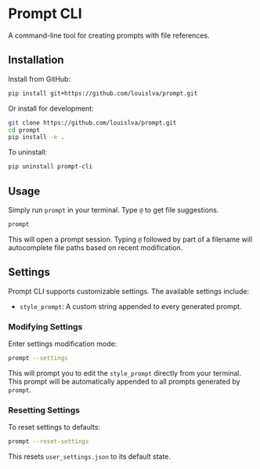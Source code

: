 # Prompt CLI

A command-line tool for creating prompts with file references.

## Installation

Install from GitHub:

```bash
pip install git+https://github.com/louislva/prompt.git
```

Or install for development:

```bash
git clone https://github.com/louislva/prompt.git
cd prompt
pip install -e .
```

To uninstall:

```bash
pip uninstall prompt-cli
```

## Usage

Simply run `prompt` in your terminal. Type `@` to get file suggestions.

```bash
prompt
```

This will open a prompt session. Typing `@` followed by part of a filename will autocomplete file paths based on recent modification.

## Settings

Prompt CLI supports customizable settings. The available settings include:

- `style_prompt`: A custom string appended to every generated prompt.

### Modifying Settings

Enter settings modification mode:

```bash
prompt --settings
```

This will prompt you to edit the `style_prompt` directly from your terminal. This prompt will be automatically appended to all prompts generated by `prompt`.

### Resetting Settings

To reset settings to defaults:

```bash
prompt --reset-settings
```

This resets `user_settings.json` to its default state.
